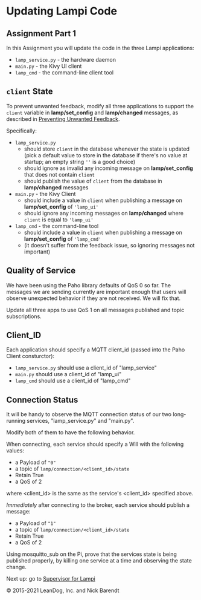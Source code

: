 # Updating Lampi Code

## Assignment Part 1

In this Assignment you will update the code in the three Lampi applications:

* ```lamp_service.py``` - the hardware daemon
* ```main.py```  - the Kivy UI client
* ```lamp_cmd``` - the command-line client tool

## `client` State

To prevent unwanted feedback, modify all three applications to support the `client` variable in **lamp/set_config** and **lamp/changed** messages, as described in [Preventing Unwanted Feedback](../04.05_Preventing_Unwanted_Feedback/README.md).

Specifically:

* `lamp_service.py`
    * should store `client` in the database  whenever the state is updated
(pick a default value to store in the database if there's no value at startup; an empty string `''` is a good choice)
    * should ignore as invalid any incoming message on **lamp/set_config** that does not contain `client`
    * should publish the value of `client` from the database in **lamp/changed** messages
* `main.py` - the Kivy Client
    * should include a value in `client` when publishing a message on **lamp/set_config** of `'lamp_ui'`
    * should ignore any incoming messages on **lamp/changed** where `client` is equal to `'lamp_ui'`
* `lamp_cmd` - the command-line tool
    * should include a value in `client` when publishing a message on **lamp/set_config** of `'lamp_cmd'`
    * (it doesn't suffer from the feedback issue, so ignoring messages not important)
    
## Quality of Service

We have been using the Paho library defaults of QoS 0 so far.  The messages we are sending currently are important enough that users will observe unexpected behavior if they are not received.  We will fix that.

Update all three apps to use QoS 1 on all messages published and topic subscriptions.

## Client\_ID

Each application should specify a MQTT client\_id (passed into the Paho Client consturctor):

* `lamp_service.py` should use a client\_id of "lamp_service"
* `main.py` should use a client\_id of "lamp_ui"
* `lamp_cmd` should use a client\_id of "lamp_cmd"

## Connection Status

It will be handy to observe the MQTT connection status of our two long-running services, "lamp_service.py" and "main.py".

Modify both of them to have the following behavior.

When connecting, each service should specify a Will with the following values:

* a Payload of `"0"`
* a topic of `lamp/connection/<client_id>/state`
* Retain True
* a QoS of 2

where &lt;client\_id&gt; is the same as the service's &lt;client\_id&gt; specified above.

_Immediately_ after connecting to the broker, each service should publish a message:

* a Payload of `"1"`
* a topic of `lamp/connection/<client_id>/state`
* Retain True
* a QoS of 2

Using mosquitto\_sub on the Pi, prove that the services state is being published properly, by killing one service at a time and observing the state change.

Next up: go to [Supervisor for Lampi](../04.08_Supervisor_for_Lampi/README.md)

&copy; 2015-2021 LeanDog, Inc. and Nick Barendt
